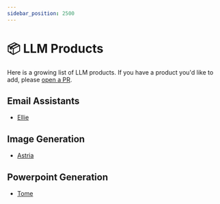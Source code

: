 ```yaml
---
sidebar_position: 2500
---
```


# 📦 LLM Products

Here is a growing list of LLM products. If you have a product you'd like to add, please [open a PR](https://github.com/trigaten/Learn_Prompting/pulls).

## Email Assistants

- [Ellie](https://ellieai.com)

## Image Generation

- [Astria](https://www.astria.ai)

## Powerpoint Generation

- [Tome](https://beta.tome.app)